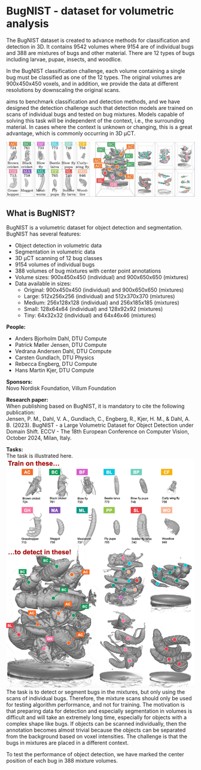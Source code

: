 <meta name="google-site-verification" content="Lw-JRcJ9jX_vjJzv2CEG5vPr8HBFLr3oNU4SBgPtdUw" />

# BugNIST - dataset for volumetric analysis

The BugNIST dataset is created to advance methods for classification and detection in 3D. It contains 9542 volumes where 9154 are of individual bugs and 388 are mixtures of bugs and other material. There are 12 types of bugs including larvae, pupae, insects, and woodlice. 

In the BugNIST classification challenge, each volume containing a single bug must be classified as one of the 12 types. The original volumes are 900x450x450 voxels, and in addition, we provide the data at different resolutions by downscaling the original scans. 

aims to benchmark classification and detection methods, and we have designed the detection challenge such that detection models are trained on scans of individual bugs and tested on bug mixtures. Models capable of solving this task will be independent of the context, i.e., the surrounding material. In cases where the context is unknown or changing, this is a great advantage, which is commonly occurring in 3D µCT. 


![](./images/bugs_overview.jpg)


## What is BugNIST?
BugNIST is a volumetric dataset for object detection and segmentation. BugNIST has several features:
-	Object detection in volumetric data
-	Segmentation in volumetric data
-	3D µCT scanning of 12 bug classes
-	9154 volumes of individual bugs
-	388 volumes of bug mixtures with center point annotations
-	Volume sizes: 900x450x450 (individual) and 900x650x650 (mixtures)
-   Data available in sizes: 
    - Original: 900x450x450 (individual) and 900x650x650 (mixtures)
    - Large: 512x256x256 (individual) and 512x370x370 (mixtures)
    - Medium: 256x128x128 (individual) and 256x185x185 (mixtures)
    - Small: 128x64x64 (individual) and 128x92x92 (mixtures)
    - Tiny: 64x32x32 (individual) and 64x46x46 (mixtures)

**People:**
- Anders Bjorholm Dahl, DTU Compute
- Patrick Møller Jensen, DTU Compute
- Vedrana Andersen Dahl, DTU Compute
- Carsten Gundlach, DTU Physics
- Rebecca Engberg, DTU Compute
- Hans Martin Kjer, DTU Compute

**Sponsors:**<br>
Novo Nordisk Foundation, Villum Foundation

**Research paper:**<br>
When publishing based on BugNIST, it is mandatory to cite the following publication:<br>
Jensen, P. M., Dahl, V. A., Gundlach, C., Engberg, R., Kjer, H. M., & Dahl, A. B. (2023). BugNIST - a Large Volumetric Dataset for Object Detection under Domain Shift. ECCV - The 18th European Conference on Computer Vision, October 2024, Milan, Italy.



**Tasks:**<br>
The task is illustrated here.
![](./images/bugs.jpg)
The task is to detect or segment bugs in the mixtures, but only using the scans of individual bugs. Therefore, the mixture scans should only be used for testing algorithm performance, and not for training. The motivation is that preparing data for detection and especially segmentation in volumes is difficult and will take an extremely long time, especially for objects with a complex shape like bugs. If objects can be scanned individually, then the annotation becomes almost trivial because the objects can be separated from the background based on voxel intensities. The challenge is that the bugs in mixtures are placed in a different context.

To test the performance of object detection, we have marked the center position of each bug in 388 mixture volumes.

